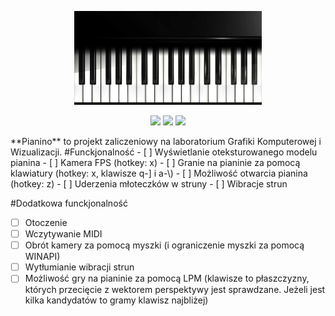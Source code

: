 <p align="center">
    <img src="images/logo.png"
         height="150" width="300">
</p>
<p align="center">
        <img src="https://img.shields.io/github/downloads/LightTab2/Pianino/total.svg?style=flat"
              >
        <img src="https://img.shields.io/github/issues-raw/LightTab2/Pianino.svg?style=flat"
              >
        <img src="https://img.shields.io/github/stars/LightTab2/Pianino.svg?style=flat"
              >
</p>
**Pianino** to projekt zaliczeniowy na laboratorium Grafiki Komputerowej i Wizualizacji. 
#Funckjonalność
- [ ] Wyświetlanie oteksturowanego modelu pianina
- [ ] Kamera FPS (hotkey: x)
- [ ] Granie na pianinie za pomocą klawiatury (hotkey: x, klawisze q-] i a-\)
- [ ] Możliwość otwarcia pianina (hotkey: z)
- [ ] Uderzenia młoteczków w struny
- [ ] Wibracje strun

#Dodatkowa funckjonalność
- [ ] Otoczenie
- [ ] Wczytywanie MIDI
- [ ] Obrót kamery za pomocą myszki (i ograniczenie myszki za pomocą WINAPI)
- [ ] Wytłumianie wibracji strun
- [ ] Możliwość gry na pianinie za pomocą LPM (klawisze to płaszczyzny, których przecięcie z wektorem perspektywy jest sprawdzane. Jeżeli jest kilka kandydatów to gramy klawisz najbliżej)
